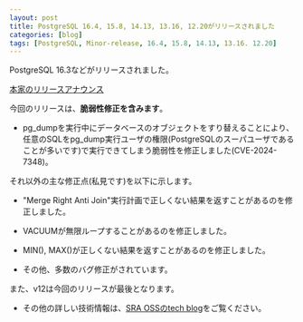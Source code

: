 ```yaml
---
layout: post
title: PostgreSQL 16.4, 15.8, 14.13, 13.16, 12.20がリリースされました
categories: [blog]
tags: [PostgreSQL, Minor-release, 16.4, 15.8, 14.13, 13.16. 12.20]
---
```

PostgreSQL 16.3などがリリースされました。

[本家のリリースアナウンス](https://www.postgresql.org/about/news/postgresql-164-158-1413-1316-1220-and-17-beta-3-released-2910/)

今回のリリースは、**脆弱性修正を含みます**。

- pg_dumpを実行中にデータベースのオブジェクトをすり替えることにより、任意のSQLをpg_dump実行ユーザの権限(PostgreSQLのスーパユーザであることが多いです)で実行できてしまう脆弱性を修正しました(CVE-2024-7348)。

それ以外の主な修正点(私見です)を以下に示します。

- "Merge Right Anti Join"実行計画で正しくない結果を返すことがあるのを修正しました。

- VACUUMが無限ループすることがあるのを修正しました。

- MIN(), MAX()が正しくない結果を返すことがあるのを修正しました。

- その他、多数のバグ修正がされています。

また、v12は今回のリリースが最後となります。

- その他の詳しい技術情報は、[SRA OSSのtech blog](https://www.sraoss.co.jp/tech-blog/)をご覧ください。

